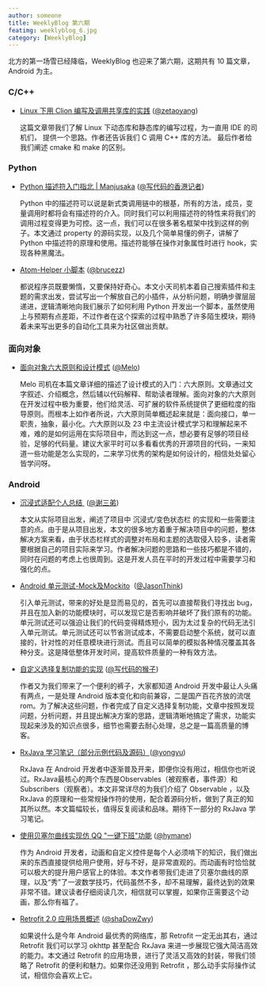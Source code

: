 ```yaml
---
author: someone
title: WeeklyBlog 第六期
featimg: weeklyblog_6.jpg
category: [WeeklyBlog]
---
```


北方的第一场雪已经降临，WeeklyBlog 也迎来了第六期，这期共有 10 篇文章，Android 为主。

### C/C++

- [Linux 下用 Clion 编写及调用共享库的实践](https://zetaoyang.github.io/post/2016/11/05/linux-shared-object.html) ([@zetaoyang](https://github.com/zetaoyang))

  这篇文章带我们了解 Linux 下动态库和静态库的编写过程，为一直用 IDE 的司机们， 提供一个思路。作者还告诉我们 C 调用 C++ 库的方法。 最后作者给我们阐述 cmake 和 make 的区别。

### Python

- [Python 描述符入门指北 \| Manjusaka](http://manjusaka.itscoder.com/2016/10/12/Something-about-Descriptor/) ([@写代码的香港记者](https://github.com/Zheaoli))

  Python 中的描述符可以说是新式类调用链中的根基，所有的方法，成员，变量调用时都将会有描述符的介入。同时我们可以利用描述符的特性来将我们的调用过程变得更为可控。这一点，我们可以在很多著名框架中找到这样的例子。本文通过 property 的源码实现，以及几个简单易懂的例子，讲解了 Python 中描述符的原理和使用。描述符能够在操作对象属性时进行 hook，实现各种黑魔法。


- [Atom\-Helper 小脚本](http://brucezz.itscoder.com/atom-helper-script) ([@brucezz](https://github.com/brucezz))

  都说程序员既要懒惰，又要保持好奇心。本文小天司机本着自己搜索插件和主题的需求出发，尝试写出一个解放自己的小插件，从分析问题，明确步骤层层递进，逻辑清晰地向我们展示了如何利用 Python 开发出一个脚本，虽然使用上与预期有点差距，不过作者在这个探索的过程中熟悉了许多陌生模块，期待着未来写出更多的自动化工具来为社区做出贡献。

### 面向对象

- [面向对象六大原则和设计模式](https://itsmelo.github.io/2016/11/20/%E9%9D%A2%E5%90%91%E5%AF%B9%E8%B1%A1%E5%85%AD%E5%A4%A7%E5%8E%9F%E5%88%99%E5%92%8C%E8%AE%BE%E8%AE%A1%E6%A8%A1%E5%BC%8F/) ([@Melo](https://github.com/itsMelo))

  Melo 司机在本篇文章详细的描述了设计模式的入门：六大原则。文章通过文字叙述、介绍概念，然后辅以代码解释、帮助读者理解。面向对象的六大原则在开发过程中极为重要，他们给灵活、可扩展的软件系统提供了更细粒度的指导原则。而根本上如作者所说，六大原则简单概述起来就是：面向接口，单一职责，抽象，最小化。六大原则以及 23 中主流设计模式学习和理解起来不难，难的是如何运用在实际项目中，而达到这一点，想必要有足够的项目经验，足够的代码量。建议大家平时可以多看看优秀的开源项目的代码，一来知道一些功能是怎么实现的，二来学习优秀的架构是如何设计的，相信处处留心皆学问呀。

### Android 

- [沉浸式适配个人总结 ](http://imxie.itscoder.com/2016/11/08/jike_Immersive_project/) ([@谢三弟](https://github.com/xcc3641))

  本文从实际项目出发，阐述了项目中 沉浸式/变色状态栏 的实现和一些需要注意的点。由于是从项目出发，本文的很多地方着重于解决项目中的问题，整体解决方案来看，由于状态栏样式的调整对布局和主题的选取侵入较多，读者需要根据自己的项目实际来学习。作者解决问题的思路和一些技巧都是不错的，同时在问题的考虑上也很周到。这是开发人员在平时的开发过程中需要学习和强化的点。

- [Android 单元测试-Mock及Mockito](https://github.com/itsCoder/weeklyblog/blob/master/phase_6/jasonthink_2016110_android_unit-test-mock.md)  ([@JasonThink](https://github.com/jasonim))

  引入单元测试，带来的好处是显而易见的，首先可以直接帮我们寻找出 bug，并且在加入新的功能模块时，可以发现它是否影响并破坏了我们原有的功能。单元测试还可以强迫让我们的代码变得精炼短小，因为太过复杂的代码无法引入单元测试。单元测试还可以节省测试成本，不需要启动整个系统，就可以直接的，针对性的对任意模块进行测试。而且可以简单的模拟各种情况覆盖其各种分支。这是降低整体开发时间，提高软件质量的一种有效方法。

- [自定义选择复制功能的实现](http://jaeger.itscoder.com/android/2016/11/21/selectable-text-helper.html) ([@写代码的猴子](https://github.com/laobie))

  作者又为我们带来了一个便利的裤子，大家都知道 Android 开发中最让人头痛有两点，一是处理 Android 版本变化和向前兼容，二是国产百花齐放的流氓 rom。为了解决这些问题，作者完成了自定义选择复制功能，文章中按照发现问题，分析问题，并且提出解决方案的思路，逻辑清晰地搞定了需求，功能实现起来涉及的知识点很多，细节也需要去耐心处理，总之是一篇高质量的博客。

- [RxJava 学习笔记（部分示例代码及源码）](http://yongyu.itscoder.com/2016/11/15/rxjava_learning_note/)([@yongyu](https://github.com/yongyu0102))

  RxJava 在 Android 开发者中逐渐普及开来，即便你没有用过，相信你也听说过。RxJava最核心的两个东西是Observables（被观察者，事件源）和Subscribers（观察者）。本文非常详尽的为我们介绍了 Observable ，以及 RxJava 的原理和一些常规操作符的使用，配合着源码分析，做到了真正的知其所以然。本文篇幅较长，值得反复阅读和品味。期待下一部分的 RxJava 学习笔记。

- [使用贝塞尔曲线实现仿 QQ "一键下班"功能](http://hymane.itscoder.com/2016/11/13/hymane_20161113_qq_bubble_with_bezier/) ([@hymane](https://github.com/hymanme))

  作为 Android 开发者，动画和自定义控件是每个人必须啃下的知识，我们做出来的东西直接提供给用户使用，好与不好，是非常直观的。而动画有时恰恰就可以极大的提升用户感官上的体验。本文作者带我们走进了贝塞尔曲线的原理，以及“秀”了一波数学技巧，代码虽然不多，却不易理解，最终达到的效果非常不错。建议读者仔细阅读几次，相信就可以掌握，如果你正需要这个动画，那么你有福了。

- [Retrofit 2\.0 应用场景概述](https://shadowzwy.github.io/2016/11/17/Retrofit-2.0-%E5%BA%94%E7%94%A8%E5%9C%BA%E6%99%AF%E6%A6%82%E8%BF%B0.html) ([@shaDowZwy](https://github.com/shaDowZwy))

  如果说什么是今年 Android 最优秀的网络库，那 Retrofit 一定无出其右，通过 Retrofit 我们可以学习 okhttp 甚至配合 RxJava 来进一步展现它强大简洁高效的能力。本文通过 Retrofit 的应用场景，进行了灵活又高效的封装，带我们领略了 Retrofit 的便利和魅力。如果你还没用到 Retrofit ，那么动手实际操作试试，相信你会喜欢上它。

  ​
